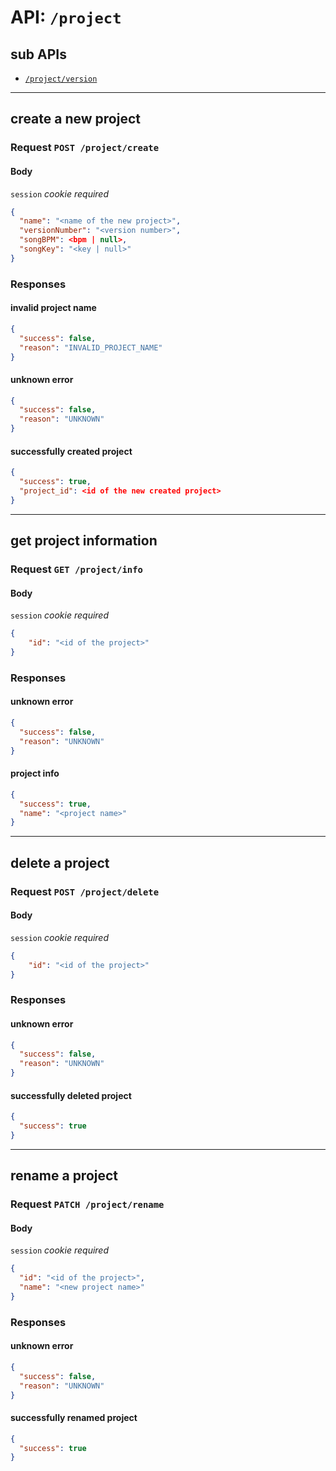 # API: `/project`

## sub APIs

- [`/project/version`](version)

---
## create a new project

### Request `POST /project/create`

#### Body

`session` _cookie required_

```json
{
  "name": "<name of the new project>",
  "versionNumber": "<version number>",
  "songBPM": <bpm | null>,
  "songKey": "<key | null>"
}
```

### Responses

#### invalid project name

```json
{
  "success": false,
  "reason": "INVALID_PROJECT_NAME"
}
```

#### unknown error

```json
{
  "success": false,
  "reason": "UNKNOWN"
}
```

#### successfully created project

```json
{
  "success": true,
  "project_id": <id of the new created project>
}
```

---
## get project information

### Request `GET /project/info`

#### Body

`session` _cookie required_

```json
{
    "id": "<id of the project>"
}
```

### Responses

#### unknown error

```json
{
  "success": false,
  "reason": "UNKNOWN"
}
```

#### project info

```json
{
  "success": true,
  "name": "<project name>"
}
```

---
## delete a project

### Request `POST /project/delete`

#### Body

`session` _cookie required_

```json
{
    "id": "<id of the project>"
}
```

### Responses

#### unknown error

```json
{
  "success": false,
  "reason": "UNKNOWN"
}
```

#### successfully deleted project

```json
{
  "success": true
}
```

---
## rename a project

### Request `PATCH /project/rename`

#### Body

`session` _cookie required_

```json
{
  "id": "<id of the project>",
  "name": "<new project name>"
}
```

### Responses

#### unknown error

```json
{
  "success": false,
  "reason": "UNKNOWN"
}
```

#### successfully renamed project

```json
{
  "success": true
}
```